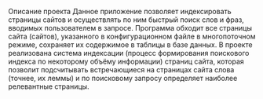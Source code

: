 Описание проекта
Данное приложение позволяет индексировать страницы сайтов и осуществлять по ним быстрый поиск слов и фраз, вводимых пользователем в запросе.
Программа обходит все страницы сайта (сайтов), указанного в конфигурационном файле в многопоточном режиме, сохраняет их содержимое в таблицы в базе данных.
В проекте реализована система индексации (процесс формирования поискового индекса по некоторому объёму информации) страниц сайта, которая позволит подсчитывать встречающиеся на страницах сайта слова (точнее, их леммы) и по поисковому запросу определяет наиболее релевантные страницы.
